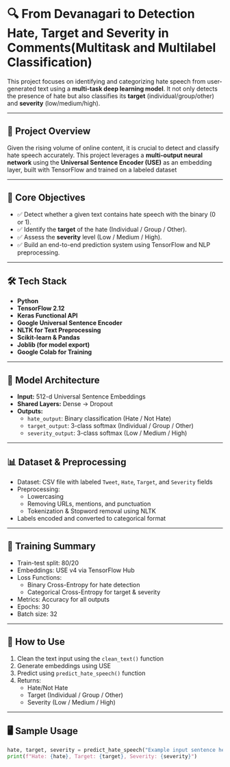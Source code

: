 # 🔍 From Devanagari to Detection Hate, Target and Severity in Comments(Multitask and Multilabel Classification)

This project focuses on identifying and categorizing hate speech from user-generated text using a **multi-task deep learning model**. It not only detects the presence of hate but also classifies its **target** (individual/group/other) and **severity** (low/medium/high).

---

## 🚀 Project Overview

Given the rising volume of online content, it is crucial to detect and classify hate speech accurately. This project leverages a **multi-output neural network** using the **Universal Sentence Encoder (USE)** as an embedding layer, built with TensorFlow and trained on a labeled dataset

---

## 🎯 Core Objectives

- ✅ Detect whether a given text contains hate speech with the binary (0 or 1).
- ✅ Identify the **target** of the hate (Individual / Group / Other).
- ✅ Assess the **severity** level (Low / Medium / High).
- ✅ Build an end-to-end prediction system using TensorFlow and NLP preprocessing.
---

## 🛠️ Tech Stack

- **Python**
- **TensorFlow 2.12**
- **Keras Functional API**
- **Google Universal Sentence Encoder**
- **NLTK for Text Preprocessing**
- **Scikit-learn & Pandas**
- **Joblib (for model export)**
- **Google Colab for Training**

---

## 🧠 Model Architecture

- **Input:** 512-d Universal Sentence Embeddings
- **Shared Layers:** Dense → Dropout
- **Outputs:**
  - `hate_output`: Binary classification (Hate / Not Hate)
  - `target_output`: 3-class softmax (Individual / Group / Other)
  - `severity_output`: 3-class softmax (Low / Medium / High)

---

## 📊 Dataset & Preprocessing

- Dataset: CSV file with labeled `Tweet`, `Hate`, `Target`, and `Severity` fields
- Preprocessing:
  - Lowercasing
  - Removing URLs, mentions, and punctuation
  - Tokenization & Stopword removal using NLTK
- Labels encoded and converted to categorical format

---

## 🧪 Training Summary

- Train-test split: 80/20
- Embeddings: USE v4 via TensorFlow Hub
- Loss Functions:
  - Binary Cross-Entropy for hate detection
  - Categorical Cross-Entropy for target & severity
- Metrics: Accuracy for all outputs
- Epochs: 30  
- Batch size: 32

---

## 🧩 How to Use

1. Clean the text input using the `clean_text()` function
2. Generate embeddings using USE
3. Predict using `predict_hate_speech()` function
4. Returns:  
   - Hate/Not Hate  
   - Target (Individual / Group / Other)  
   - Severity (Low / Medium / High)

---

## 🖥️ Sample Usage

```python
hate, target, severity = predict_hate_speech("Example input sentence here.")
print(f"Hate: {hate}, Target: {target}, Severity: {severity}")
